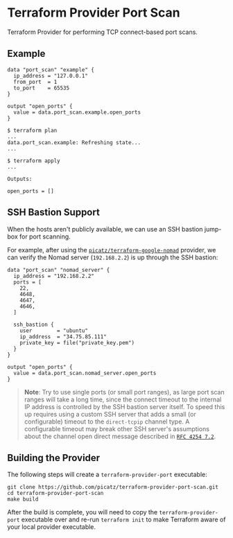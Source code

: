 # Terraform Provider Port Scan

Terraform Provider for performing TCP connect-based port scans.

## Example

```hcl
data "port_scan" "example" {
  ip_address = "127.0.0.1"
  from_port  = 1
  to_port    = 65535
}

output "open_ports" {
  value = data.port_scan.example.open_ports
}
```

```console
$ terraform plan
...
data.port_scan.example: Refreshing state...
...
```

```console
$ terraform apply
...

Outputs:

open_ports = []
```

## SSH Bastion Support

When the hosts aren't publicly available, we can use an SSH bastion jump-box for port scanning.

For example, after using the [`picatz/terraform-google-nomad`](https://github.com/picatz/terraform-google-nomad) provider, we can verify the Nomad server (`192.168.2.2`) is up through the SSH bastion:

```hcl
data "port_scan" "nomad_server" {
  ip_address = "192.168.2.2"
  ports = [
    22,
    4648,
    4647,
    4646,
  ]

  ssh_bastion {
    user        = "ubuntu"
    ip_address  = "34.75.85.111"
    private_key = file("private_key.pem")
  }
}

output "open_ports" {
  value = data.port_scan.nomad_server.open_ports
}
```

> **Note**: Try to use single ports (or small port ranges), as large port scan ranges will take a long time, since the connect timeout to the internal IP address is controlled by the SSH bastion server itself. To speed this up requires using a custom SSH server that adds a small (or configurable) timeout to the `direct-tcpip` channel type. A configurable timeout may break other SSH server's assumptions about the channel open direct message described in [`RFC 4254 7.2`](https://tools.ietf.org/html/rfc4254#section-7.2).

## Building the Provider

The following steps will create a `terraform-provider-port` executable:

```console
git clone https://github.com/picatz/terraform-provider-port-scan.git
cd terraform-provider-port-scan
make build
```

After the build is complete, you will need to copy the `terraform-provider-port` executable over and re-run `terraform init` to make Terraform aware of your local provider executable.

